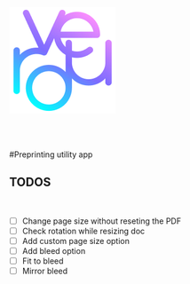 ![logo](static/logo-192.png)

<br>
<br>

#Preprinting utility app

## TODOS

<br>

- [ ] Change page size without reseting the PDF
- [ ] Check rotation while resizing doc
- [ ] Add custom page size option
- [ ] Add bleed option
- [ ] Fit to bleed
- [ ] Mirror bleed
